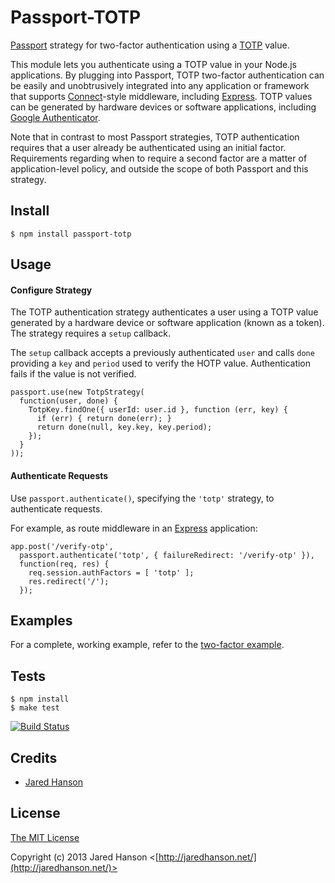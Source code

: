# Passport-TOTP

[Passport](http://passportjs.org/) strategy for two-factor authentication using
a [TOTP](http://tools.ietf.org/html/rfc6238) value.

This module lets you authenticate using a TOTP value in your Node.js
applications.  By plugging into Passport, TOTP two-factor authentication can be
easily and unobtrusively integrated into any application or framework that
supports [Connect](http://www.senchalabs.org/connect/)-style middleware,
including [Express](http://expressjs.com/).  TOTP values can be generated by
hardware devices or software applications, including [Google Authenticator](https://code.google.com/p/google-authenticator/).

Note that in contrast to most Passport strategies, TOTP authentication requires
that a user already be authenticated using an initial factor.  Requirements
regarding when to require a second factor are a matter of application-level
policy, and outside the scope of both Passport and this strategy.

## Install

    $ npm install passport-totp

## Usage

#### Configure Strategy

The TOTP authentication strategy authenticates a user using a TOTP value
generated by a hardware device or software application (known as a token).  The
strategy requires a `setup` callback.

The `setup` callback accepts a previously authenticated `user` and calls `done`
providing a `key` and `period` used to verify the HOTP value.  Authentication
fails if the value is not verified.

    passport.use(new TotpStrategy(
      function(user, done) {
        TotpKey.findOne({ userId: user.id }, function (err, key) {
          if (err) { return done(err); }
          return done(null, key.key, key.period);
        });
      }
    ));

#### Authenticate Requests

Use `passport.authenticate()`, specifying the `'totp'` strategy, to authenticate
requests.

For example, as route middleware in an [Express](http://expressjs.com/)
application:

    app.post('/verify-otp', 
      passport.authenticate('totp', { failureRedirect: '/verify-otp' }),
      function(req, res) {
        req.session.authFactors = [ 'totp' ];
        res.redirect('/');
      });

## Examples

For a complete, working example, refer to the [two-factor example](https://github.com/jaredhanson/passport-totp/tree/master/examples/two-factor).

## Tests

    $ npm install
    $ make test

[![Build Status](https://secure.travis-ci.org/jaredhanson/passport-totp.png)](http://travis-ci.org/jaredhanson/passport-totp)

## Credits

  - [Jared Hanson](http://github.com/jaredhanson)

## License

[The MIT License](http://opensource.org/licenses/MIT)

Copyright (c) 2013 Jared Hanson <[http://jaredhanson.net/](http://jaredhanson.net/)>
